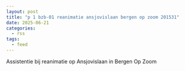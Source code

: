 ```yaml
---
layout: post
title: "p 1 bzb-01 reanimatie ansjovislaan bergen op zoom 201531"
date: 2025-06-21
categories: 
  - rss
tags: 
  - feed
---
```


Assistentie bij reanimatie op Ansjovislaan in Bergen Op Zoom
